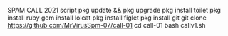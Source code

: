 SPAM CALL 2021
script
pkg update && pkg upgrade
pkg install toilet
pkg install ruby
gem install lolcat
pkg install figlet
pkg install git
git clone https://github.com/MrVirusSpm-07/call-01
cd call-01
bash callv1.sh
